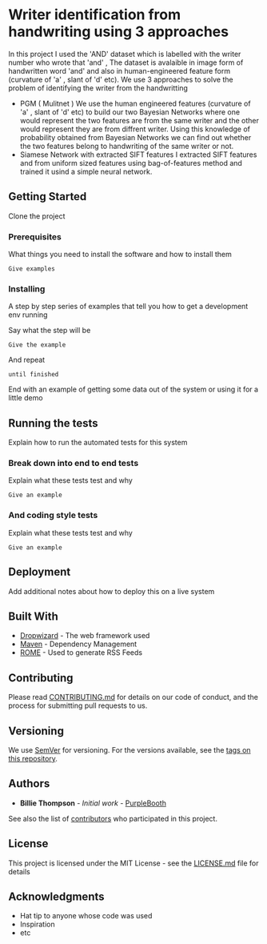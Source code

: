# Writer identification from handwriting using 3 approaches

In this project I used the 'AND' dataset which is labelled with the writer number who wrote that 'and' , The dataset is avalaible in image form of handwritten word 'and' and also in  human-engineered feature form (curvature of 'a' , slant of 'd' etc). We use 3 approaches to solve the problem of identifying the writer from the handwritting 
* PGM ( Mulitnet )
We use the human engineered features (curvature of 'a' , slant of 'd' etc) to build our two Bayesian Networks where one would represent the two features are from the same writer and the other would represent they are from diffrent writer. Using this knowledge of probability obtained from Bayesian Networks we can find out whether the two features belong to handwriting of the same
writer or not.
* Siamese Network with extracted SIFT features
I extracted SIFT features and from uniform sized features using bag-of-features method and trained it usind a simple neural network. 


## Getting Started

Clone the project

### Prerequisites

What things you need to install the software and how to install them

```
Give examples
```

### Installing

A step by step series of examples that tell you how to get a development env running

Say what the step will be

```
Give the example
```

And repeat

```
until finished
```

End with an example of getting some data out of the system or using it for a little demo

## Running the tests

Explain how to run the automated tests for this system

### Break down into end to end tests

Explain what these tests test and why

```
Give an example
```

### And coding style tests

Explain what these tests test and why

```
Give an example
```

## Deployment

Add additional notes about how to deploy this on a live system

## Built With

* [Dropwizard](http://www.dropwizard.io/1.0.2/docs/) - The web framework used
* [Maven](https://maven.apache.org/) - Dependency Management
* [ROME](https://rometools.github.io/rome/) - Used to generate RSS Feeds

## Contributing

Please read [CONTRIBUTING.md](https://gist.github.com/PurpleBooth/b24679402957c63ec426) for details on our code of conduct, and the process for submitting pull requests to us.

## Versioning

We use [SemVer](http://semver.org/) for versioning. For the versions available, see the [tags on this repository](https://github.com/your/project/tags). 

## Authors

* **Billie Thompson** - *Initial work* - [PurpleBooth](https://github.com/PurpleBooth)

See also the list of [contributors](https://github.com/your/project/contributors) who participated in this project.

## License

This project is licensed under the MIT License - see the [LICENSE.md](LICENSE.md) file for details

## Acknowledgments

* Hat tip to anyone whose code was used
* Inspiration
* etc






